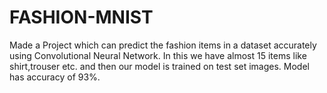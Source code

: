 # FASHION-MNIST

Made a Project which can predict the fashion items in a dataset accurately using Convolutional Neural Network.
In this we have almost 15 items like shirt,trouser etc. and then our model is trained on test set images.
Model has accuracy of 93%.
